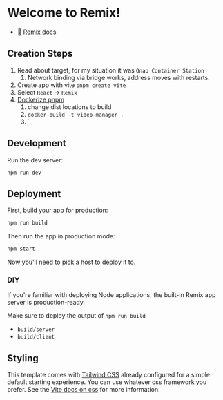# Welcome to Remix!

- 📖 [Remix docs](https://remix.run/docs)

## Creation Steps

1. Read about target, for my situation it was `Qnap Container Station`
    1. Network binding via bridge works, address moves with restarts.
2. Create app with vite `pnpm create vite`
3. Select `React` -> `Remix`
4. [Dockerize pnpm](https://pnpm.io/docker)
    1. change dist locations to build
    2. `docker build -t video-manager .`
    3. `

## Development

Run the dev server:

```shellscript
npm run dev
```

## Deployment

First, build your app for production:

```sh
npm run build
```

Then run the app in production mode:

```sh
npm start
```

Now you'll need to pick a host to deploy it to.

### DIY

If you're familiar with deploying Node applications, the built-in Remix app server is production-ready.

Make sure to deploy the output of `npm run build`

- `build/server`
- `build/client`

## Styling

This template comes with [Tailwind CSS](https://tailwindcss.com/) already configured for a simple default starting experience. You can use whatever css framework you prefer. See the [Vite docs on css](https://vitejs.dev/guide/features.html#css) for more information.
